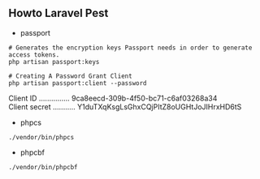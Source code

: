 Howto Laravel Pest
---

+ passport
```shell
# Generates the encryption keys Passport needs in order to generate access tokens.
php artisan passport:keys

# Creating A Password Grant Client
php artisan passport:client --password
```

Client ID ............... 9ca8eecd-309b-4f50-bc71-c6af03268a34  
Client secret ........... Y1duTXqKsgLsGhxCQjPItZ8oUGHtJoJIHrxHD6tS  


+ phpcs
```shell
./vendor/bin/phpcs
```

+ phpcbf
```shell
./vendor/bin/phpcbf
```
